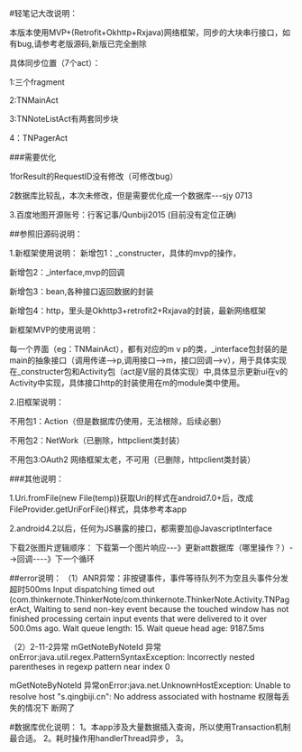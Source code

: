 #轻笔记大改说明：

本版本使用MVP+(Retrofit+Okhttp+Rxjava)网络框架，同步的大块串行接口，如有bug,请参考老版源码,新版已完全删除

具体同步位置（7个act）：

1:三个fragment

2:TNMainAct

3:TNNoteListAct有两套同步块

4：TNPagerAct

###需要优化

1forResult的RequestID没有修改（可修改bug）

2数据库比较乱，本次未修改，但是需要优化成一个数据库---sjy 0713

3.百度地图开源账号：行客记事/Qunbiji2015 (目前没有定位正确)

##参照旧源码说明：

1.新框架使用说明：
新增包1：_constructer，具体的mvp的操作，

新增包2：_interface,mvp的回调

新增包3：bean,各种接口返回数据的封装

新增包4：http，里头是Okhttp3+retrofit2+Rxjava的封装，最新网络框架

新框架MVP的使用说明：

每一个界面（eg：TNMainAct），都有对应的m v p的类，_interface包封装的是main的抽象接口（调用传递-->p,调用接口-->m，接口回调-->v），用于具体实现
在_constructer包和Activity包（act是V层的具体实现）中,具体显示更新ui在v的Activity中实现，具体接口http的封装使用在m的module类中使用。

2.旧框架说明：

不用包1：Action（但是数据库仍使用，无法根除，后续必删）

不用包2：NetWork（已删除，httpclient类封装）

不用包3:OAuth2 网络框架太老，不可用（已删除，httpclient类封装）


###其他说明：

1.Uri.fromFile(new File(temp))获取Uri的样式在android7.0+后，改成FileProvider.getUriForFile()样式，具体参考本app

2.android4.2以后，任何为JS暴露的接口，都需要加@JavascriptInterface

下载2张图片逻辑顺序：
 下载第一个图片响应---》更新att数据库（哪里操作？）-->回调----》下一个循环
 
 ##error说明：
 （1）ANR异常：非按键事件，事件等待队列不为空且头事件分发超时500ms
 Input dispatching timed out (com.thinkernote.ThinkerNote/com.thinkernote.ThinkerNote.Activity.TNPagerAct, Waiting to send non-key event because the touched window has not finished processing certain input events that were delivered to it over 500.0ms ago.  Wait queue length: 15.  Wait queue head age: 9187.5ms
 
（2）2-11-2异常
mGetNoteByNoteId 异常onError:java.util.regex.PatternSyntaxException: Incorrectly nested parentheses in regexp pattern near index 0


mGetNoteByNoteId 异常onError:java.net.UnknownHostException: Unable to resolve host "s.qingbiji.cn": No address associated with hostname
权限每丢失的情况下 断网了


#数据库优化说明：
1。本app涉及大量数据插入查询，所以使用Transaction机制最合适。
2。耗时操作用handlerThread异步，
3。

